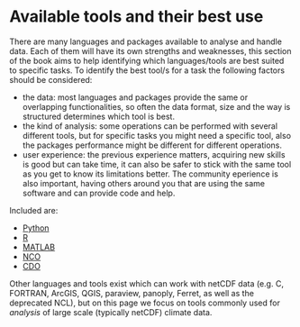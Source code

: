 # Available tools and their best use

There are many languages and packages available to analyse and handle data. Each of them will have its own strengths and weaknesses, this section of the book aims to help identifying which languages/tools are best suited to specific tasks.
To identify the best tool/s for a task the following factors should be considered:

- the data: most languages and packages provide the same or overlapping functionalities, so often the data format, size and the way is structured determines which tool is best.
- the kind of analysis: some operations can be performed with several different tools, but for specific tasks you might need a specific tool, also the packages performance might be different for different operations.
- user experience: the previous experience matters, acquiring new skills is good but can take time, it can also be safer to stick with the same tool as you get to know its limitations better. The community eperience is also important, having others around you that are using the same software and can provide code and help. 


Included are:
- [Python](#python)
- [R](#r)
- [MATLAB](#matlab)
- [NCO](#nco-netcdf-operators)
- [CDO](#cdo-climate-data-operators)

Other languages and tools exist which can work with netCDF data (e.g. C, FORTRAN, ArcGIS, QGIS, paraview, panoply, Ferret, as well as the deprecated NCL), but on this page we focus on tools commonly used for *analysis* of large scale (typically netCDF) climate data.

